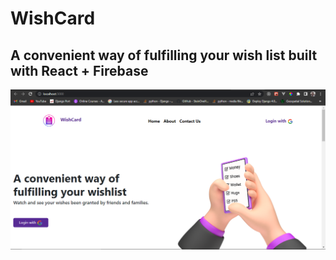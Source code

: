 # WishCard
##	A convenient way of fulfilling your wish list built with React + Firebase
<div align="center">

<img src="thumbnail-1.PNG" width="800px"/>

</div>
